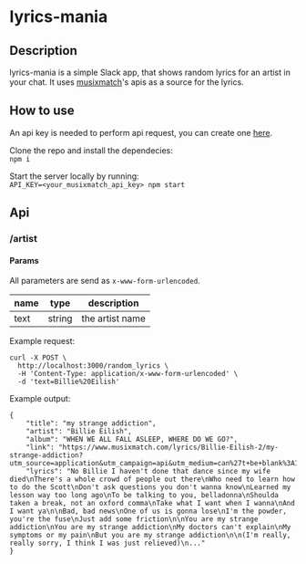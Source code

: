 # lyrics-mania

## Description

lyrics-mania is a simple Slack app, that shows random lyrics for an artist in your chat.
It uses [musixmatch](https://developer.musixmatch.com/documentation)'s apis as a source for the lyrics.

## How to use

An api key is needed to perform api request, you can create one [here](https://developer.musixmatch.com/signup).  

Clone the repo and install the dependecies:  
`npm i`  

Start the server locally by running:  
`API_KEY=<your_musixmatch_api_key> npm start`

## Api

### /artist

#### Params
All parameters are send as `x-www-form-urlencoded`.  

|name |type | description|
|---|---|---|
|text|string|the artist name|

Example request:
```
curl -X POST \
  http://localhost:3000/random_lyrics \
  -H 'Content-Type: application/x-www-form-urlencoded' \
  -d 'text=Billie%20Eilish'
```

Example output:
```
{
    "title": "my strange addiction",
    "artist": "Billie Eilish",
    "album": "WHEN WE ALL FALL ASLEEP, WHERE DO WE GO?",
    "link": "https://www.musixmatch.com/lyrics/Billie-Eilish-2/my-strange-addiction?utm_source=application&utm_campaign=api&utm_medium=can%27t+be+blank%3A1409618754677",
    "lyrics": "No Billie I haven't done that dance since my wife died\nThere's a whole crowd of people out there\nWho need to learn how to do the Scott\nDon't ask questions you don't wanna know\nLearned my lesson way too long ago\nTo be talking to you, belladonna\nShoulda taken a break, not an oxford comma\nTake what I want when I wanna\nAnd I want ya\n\nBad, bad news\nOne of us is gonna lose\nI'm the powder, you're the fuse\nJust add some friction\n\nYou are my strange addiction\nYou are my strange addiction\nMy doctors can't explain\nMy symptoms or my pain\nBut you are my strange addiction\n\n(I'm really, really sorry, I think I was just relieved)\n..."
}
```
